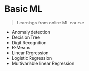 # Basic ML 

> Learnings from online ML course

- Anomaly detection
- Decision Tree
- Digit Recognition
- K-Means
- Linear Regression
- Logistic Regression
- Multivariable linear Regression